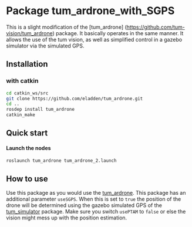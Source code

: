# Package tum_ardrone_with_SGPS

This is a slight modification of the [tum_ardrone] (https://github.com/tum-vision/tum_ardrone) package. It basically operates in the same manner. It allows the use of the tum vision, as well as simplified control in a gazebo simulator via the simulated GPS.

## Installation

### with catkin

``` bash
cd catkin_ws/src
git clone https://github.com/eladden/tum_ardrone.git
cd ..
rosdep install tum_ardrone
catkin_make
```

## Quick start

#### Launch the nodes

``` bash
roslaunch tum_ardrone tum_ardrone_2.launch
```
## How to use

Use this package as you would use the [tum_ardrone](http://wiki.ros.org/tum_ardrone). This package has an additional parameter `useSGPS`. When this is set to ``true`` the position of the drone will be determined using the gazebo simulated GPS of the [tum_simulator](https://github.com/dougvk/tum_simulator) package. Make sure you switch `usePTAM` to ``false`` or else the vision might mess up with the position estimation. 
